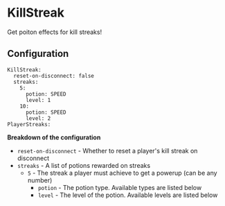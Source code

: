 KillStreak
==========
Get poiton effects for kill streaks!

Configuration
-------------
	KillStreak:
	  reset-on-disconnect: false
	  streaks:
		5:
		  potion: SPEED
		  level: 1
		10:
		  potion: SPEED
		  level: 2
	PlayerStreaks:
**Breakdown of the configuration**

 - `reset-on-disconnect` - Whether to reset a player's kill streak on disconnect
 - `streaks` - A list of potions rewarded on streaks
   - `5` - The streak a player must achieve to get a powerup (can be any number)
	 - `potion` - The potion type. Available types are listed below
	 - `level` - The level of the potion. Available levels are listed below
